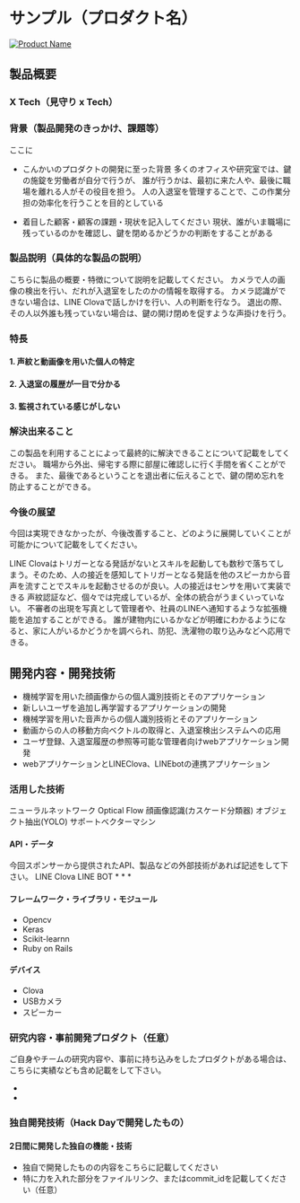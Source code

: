 # サンプル（プロダクト名）

[![Product Name](image.png)](https://www.youtube.com/watch?v=G5rULR53uMk)

## 製品概要
### X Tech（見守り x Tech）

### 背景（製品開発のきっかけ、課題等）
ここに
- こんかいのプロダクトの開発に至った背景
多くのオフィスや研究室では、鍵の施錠を労働者が自分で行うが、
誰が行うかは、最初に来た人や、最後に職場を離れる人がその役目を担う。
人の入退室を管理することで、この作業分担の効率化を行うことを目的としている



- 着目した顧客・顧客の課題・現状を記入してください
現状、誰がいま職場に残っているのかを確認し、鍵を閉めるかどうかの判断をすることがある



### 製品説明（具体的な製品の説明）
こちらに製品の概要・特徴について説明を記載してください。
カメラで人の画像の検出を行い、だれが入退室をしたのかの情報を取得する。
カメラ認識ができない場合は、LINE Clovaで話しかけを行い、人の判断を行なう。
退出の際、その人以外誰も残っていない場合は、鍵の開け閉めを促すような声掛けを行う。




### 特長

#### 1. 声紋と動画像を用いた個人の特定

#### 2. 入退室の履歴が一目で分かる

#### 3. 監視されている感じがしない

### 解決出来ること
この製品を利用することによって最終的に解決できることについて記載をしてください。
職場から外出、帰宅する際に部屋に確認しに行く手間を省くことができる。
また、最後であるということを退出者に伝えることで、鍵の閉め忘れを防止することができる。

### 今後の展望
今回は実現できなかったが、今後改善すること、どのように展開していくことが可能かについて記載をしてください。

LINE Clovaはトリガーとなる発話がないとスキルを起動しても数秒で落ちてしまう。そのため、人の接近を感知してトリガーとなる発話を他のスピーカから音声を流すことでスキルを起動させるのが良い。人の接近はセンサを用いて実装できる
声紋認証など、個々では完成しているが、全体の統合がうまくいっていない。
不審者の出現を写真として管理者や、社員のLINEへ通知するような拡張機能を追加することができる。
誰が建物内にいるかなどが明確にわかるようになると、家に人がいるかどうかを調べられ、防犯、洗濯物の取り込みなどへ応用できる。


## 開発内容・開発技術

* 機械学習を用いた顔画像からの個人識別技術とそのアプリケーション
* 新しいユーザを追加し再学習するアプリケーションの開発
* 機械学習を用いた音声からの個人識別技術とそのアプリケーション
* 動画からの人の移動方向ベクトルの取得と、入退室検出システムへの応用
* ユーザ登録、入退室履歴の参照等可能な管理者向けwebアプリケーション開発
* webアプリケーションとLINEClova、LINEbotの連携アプリケーション


### 活用した技術
ニューラルネットワーク
Optical Flow
顔画像認識(カスケード分類器)
オブジェクト抽出(YOLO)
サポートベクターマシン

#### API・データ
今回スポンサーから提供されたAPI、製品などの外部技術があれば記述をして下さい。
LINE Clova
LINE BOT
* 
* 
* 

#### フレームワーク・ライブラリ・モジュール
* Opencv
* Keras
* Scikit-learnn
* Ruby on Rails

#### デバイス
* Clova
* USBカメラ
* スピーカー

### 研究内容・事前開発プロダクト（任意）
ご自身やチームの研究内容や、事前に持ち込みをしたプロダクトがある場合は、こちらに実績なども含め記載をして下さい。

* 
* 


### 独自開発技術（Hack Dayで開発したもの）
#### 2日間に開発した独自の機能・技術
* 独自で開発したものの内容をこちらに記載してください
* 特に力を入れた部分をファイルリンク、またはcommit_idを記載してください（任意）
